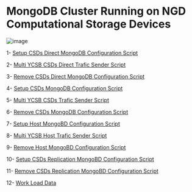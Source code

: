 # MongoDB Cluster Running on NGD Computational Storage Devices

![image](https://user-images.githubusercontent.com/31414094/138504227-e08cfec2-5d68-4a47-ae08-8e63d12ba15f.png)

1- [Setup CSDs Direct MongoDB Configuration Script](./Setup_CSDs_Direct_mongodb.sh)

2- [Multi YCSB CSDs Direct Trafic Sender Script](./Multi_ycsb_CSDs_Direct.sh)

3- [Remove CSDs Direct MongoDB Configuration Script](./Remove_CSDs_Direct_mongodb.sh)


4- [Setup CSDs MongoDB Configuration Script](./Setup_CSDs_mongodb.sh)

5- [Multi YCSB CSDs Trafic Sender Script](./Multi_ycsb_CSDs.sh)

6- [Remove CSDs MongoDB Configuration Script](./Remove_CSDs_mongodb.sh)


7- [Setup Host MongoBD Configuration Script](./Setup_Host_mongodb.sh)

8- [Multi YCSB Host Trafic Sender Script](./Multi_ycsb_Host.sh)

9- [Remove Host MongoBD Configuration Script](./Remove_Host_mongodb.sh)


10- [Setup CSDs Replication MongoBD Configuration Script](./Setup_CSDs_Replication_mongodb.sh)

11- [Remove CSDs Replication MongoBD Configuration Script](./Remove_CSDs_Replication_mongodb.sh)


12- [Work Load Data](./workloada)

